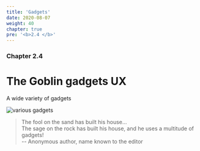 ```yaml
---
title: 'Gadgets'
date: 2020-08-07
weight: 40
chapter: true
pre: '<b>2.4 </b>'
---
```


### Chapter 2.4

# The Goblin gadgets UX

A wide variety of gadgets

![various gadgets](/img/gadgets.various.jpg)

> The fool on the sand has built his house...  
> The sage on the rock has built his house, and he uses a multitude of
> gadgets!  
> -- Anonymous author, name known to the editor

[1]:
  https://techcrash.net/the-very-best-computer-gadgets-available-on-the-market/
